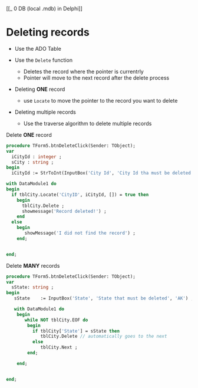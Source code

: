 [[_ 0 DB (local .mdb) in Delphi]]



# Deleting records
- Use the ADO Table
- Use the `Delete` function
	- Deletes the record where the pointer is currentrly
	- Pointer will move to the next record after the delete process

- Deleting **ONE** record
	- use `Locate` to move the pointer to the record you want to delete
- Deleting multiple records
	- Use the traverse algorithm to delete multiple records

Delete **ONE** record
```pascal
procedure TForm5.btnDeleteClick(Sender: TObject);
var
  iCityId : integer ;
  sCity : string ;
begin
  iCityId := StrToInt(InputBox('City Id', 'City Id tha must be deleted', '20347')) ;

with DataModule1 do
begin
  if tblCity.Locate('CityID', iCityId, []) = true then
    begin
      tblCity.Delete ;
      showmessage('Record deleted!') ;
    end
  else
    begin
       showMessage('I did not find the record') ;
    end;


end;
```


Delete **MANY** records
```pascal
procedure TForm5.btnDeleteClick(Sender: TObject);
var
  sState: string ;
begin
   sState    := InputBox('State', 'State that must be deleted', 'AK') ;

   with DataModule1 do
    begin
       while NOT tblCity.EOF do
        begin
          if tblCity['State'] = sState then
             tblCity.Delete // automatically goes to the next
          else
             tblCity.Next ;
        end;

    end;


end;
```










